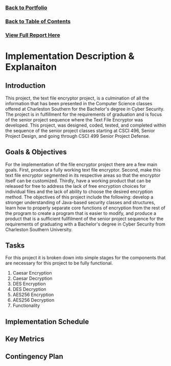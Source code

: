 ### [Back to Portfolio](index.md)

### [Back to Table of Contents](seniorproject.md)

### [View Full Report Here](fullReport.md)

Implementation Description & Explanaiton
====================

Introduction
------------
This project, the text file encryptor project, is a culmination of all the information that has been presented in the Computer Science classes offered at Charleston Southern for the Bachelor's degree in Cyber Security. The project is in fulfillment for the requirements of graduation and is focus of the senior project sequence where the Text File Encryptor was developed. This project, was designed, coded, tested, and completed within the sequence of the senior project classes starting at CSCI 496, Senior Project Design, and going through CSCI 499 Senior Project Defense. 

Goals & Objectives
------------------
For the implementation of the file encryptor project there are a few main goals. First, produce a fully working text file encryptor. Second, make this text file encryptor segmented in its respective areas so that the encryptor itself can be customized. Thirdly, have a working product that can be released for free to address the lack of free encryption choices for individual files and the lack of ability to choose the desired encryption method.
The objectives of this project include the following: develop a stronger understanding of Java-based security classes and structures, learn how to properly separate core functions of encryption from the rest of the program to create a program that is easier to modify, and produce a product that is a sufficient fullfilment of the senior project sequence for the requirements of graduating with a Bachelor's degree in Cyber Security from Charleston Southern University.

Tasks
-----
For this project it is broken down into simple stages for the components that are necessary for this project to be fully functional.

1. Caesar Encryption
2. Caesar Decryption
3. DES Encryption
4. DES Decryption
5. AES256 Encryption
6. AES256 Decryption
7. Functionality

Implementation Schedule
-----------------------

Key Metrics
-----------

Contingency Plan
----------------
